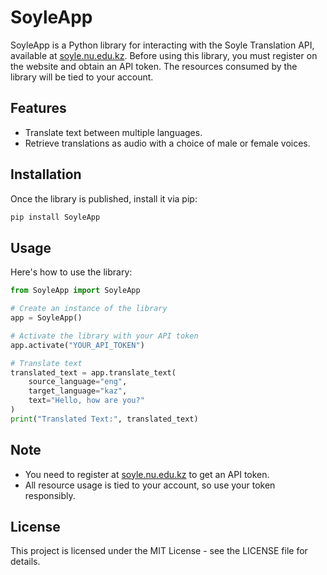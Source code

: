 # SoyleApp

SoyleApp is a Python library for interacting with the Soyle Translation API, available at [soyle.nu.edu.kz](https://soyle.nu.edu.kz/). Before using this library, you must register on the website and obtain an API token. The resources consumed by the library will be tied to your account.

## Features
- Translate text between multiple languages.
- Retrieve translations as audio with a choice of male or female voices.

## Installation
Once the library is published, install it via pip:

```bash
pip install SoyleApp
```

## Usage
Here's how to use the library:

```python
from SoyleApp import SoyleApp 

# Create an instance of the library
app = SoyleApp()

# Activate the library with your API token
app.activate("YOUR_API_TOKEN")

# Translate text
translated_text = app.translate_text(
    source_language="eng",
    target_language="kaz",
    text="Hello, how are you?"
)
print("Translated Text:", translated_text)

```

## Note
- You need to register at [soyle.nu.edu.kz](https://soyle.nu.edu.kz/) to get an API token.
- All resource usage is tied to your account, so use your token responsibly.

## License
This project is licensed under the MIT License - see the LICENSE file for details.


